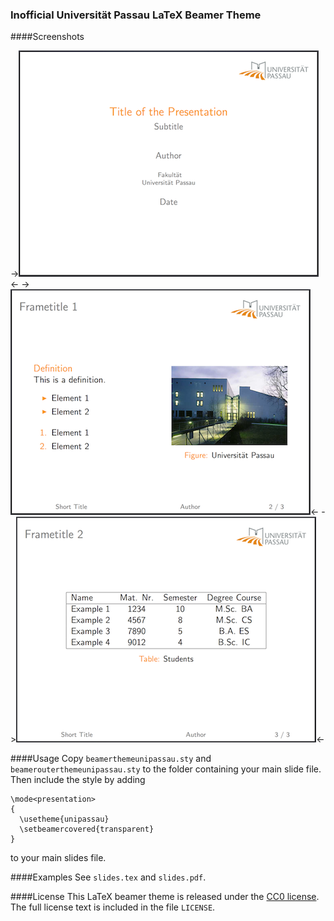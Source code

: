 ### Inofficial Universität Passau LaTeX Beamer Theme

####Screenshots

->![Title Page](https://github.com/Daeinar/beamer-uni-passau/blob/master/screenshot1.png?raw=true "Title Page")<-
->![Slide 1](https://github.com/Daeinar/beamer-uni-passau/blob/master/screenshot2.png?raw=true "Slide 1")<-
->![Slide 2](https://github.com/Daeinar/beamer-uni-passau/blob/master/screenshot3.png?raw=true "Slide 2")<-

####Usage
Copy `beamerthemeunipassau.sty` and `beamerouterthemeunipassau.sty` to the folder containing your main slide file. Then include the style by adding
```
\mode<presentation>
{
  \usetheme{unipassau}
  \setbeamercovered{transparent}
}
```
to your main slides file.

####Examples
See `slides.tex` and `slides.pdf`.

####License
This LaTeX beamer theme is released under the [CC0 license](https://creativecommons.org/publicdomain/zero/1.0/). The full license text is included in the file `LICENSE`.

